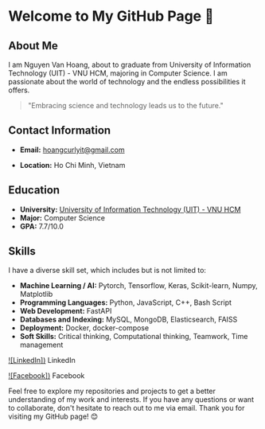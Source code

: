 # Welcome to My GitHub Page 👋

## About Me

I am Nguyen Van Hoang, about to graduate from University of Information Technology (UIT) - VNU HCM, majoring in Computer Science. I am passionate about the world of technology and the endless possibilities it offers.

> "Embracing science and technology leads us to the future."

## Contact Information

- **Email:** [hoangcurlyit@gmail.com](mailto:hoangcurlyit@gmail.com)

- **Location:** Ho Chi Minh, Vietnam

## Education

- **University:** [University of Information Technology (UIT) - VNU HCM](https://en.uit.edu.vn/overview-vnuhcm-university-information-technology)
- **Major:** Computer Science
- **GPA:** 7.7/10.0

## Skills

I have a diverse skill set, which includes but is not limited to:

- **Machine Learning / AI:** Pytorch, Tensorflow, Keras, Scikit-learn, Numpy, Matplotlib
- **Programming Languages:** Python, JavaScript, C++, Bash Script
- **Web Development:** FastAPI
- **Databases and Indexing:** MySQL, MongoDB, Elasticsearch, FAISS
- **Deployment:** Docker, docker-compose
- **Soft Skills:** Critical thinking, Computational thinking, Teamwork, Time management

[![LinkedIn])](https://www.linkedin.com/in/hoangcurlyit) LinkedIn

[![Facebook])](https://www.facebook.com/in/curly.uit) Facebook

Feel free to explore my repositories and projects to get a better understanding of my work and interests. If you have any questions or want to collaborate, don't hesitate to reach out to me via email. Thank you for visiting my GitHub page! 😊
